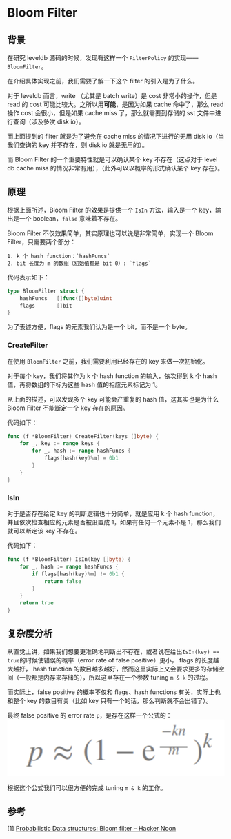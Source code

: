 # Bloom Filter
## 背景
在研究 leveldb 源码的时候，发现有这样一个 `FilterPolicy` 的实现——`BloomFilter`。

在介绍具体实现之前，我们需要了解一下这个 filter 的引入是为了什么。

对于 leveldb 而言，write （尤其是 batch write）是 cost 非常小的操作，但是 read 的 cost 可能比较大。之所以用**可能**，是因为如果 cache 命中了，那么 read 操作 cost 会很小，但是如果 cache miss 了，那么就需要到存储的 sst 文件中进行查询（涉及多次 disk io）。

而上面提到的 filter 就是为了避免在 cache miss 的情况下进行的无用 disk io（当我们查询的 key 并不存在，则 disk io 就是无用的）。

而 Bloom Filter 的一个重要特性就是可以确认某个 key 不存在（这点对于 level db cache miss 的情况非常有用），（此外可以以概率的形式确认某个 key 存在）。

## 原理
根据上面所述，Bloom Filter 的效果是提供一个 `IsIn` 方法，输入是一个 key，输出是一个 boolean，`false` 意味着不存在。

Bloom Filter 不仅效果简单，其实原理也可以说是非常简单，实现一个 Bloom Filter，只需要两个部分：
```
1. k 个 hash function：`hashFuncs`
2. bit 长度为 m 的数组（初始值都是 bit 0）: `flags`
```

代码表示如下：
```go
type BloomFilter struct {
	hashFuncs	[]func([]byte)uint
	flags		[]bit
}
```

为了表述方便，flags 的元素我们认为是一个 bit，而不是一个 byte。

### CreateFilter
在使用 `BloomFilter` 之前，我们需要利用已经存在的 key 来做一次初始化。

对于每个 key，我们将其作为 k 个 hash function 的输入，依次得到 k 个 hash 值，再将数组的下标为这些 hash 值的相应元素标记为 1。

从上面的描述，可以发现多个 key 可能会产重复的 hash 值，这其实也是为什么 Bloom Filter 不能断定一个 key 存在的原因。

代码如下：
```go
func (f *BloomFilter) CreateFilter(keys []byte) {
	for _, key := range keys {
		for _, hash := range hashFuncs {
			flags[hash(key)%m] = 0b1
		}
	}
}
```

### IsIn
对于是否存在给定 key 的判断逻辑也十分简单，就是应用 k 个 hash function，并且依次检查相应的元素是否被设置成 1，如果有任何一个元素不是 1，那么我们就可以断定该 key 不存在。

代码如下：
```go
func (f *BloomFilter) IsIn(key []byte) {
	for _, hash := range hashFuncs {
		if flags[hash(key)%m] != 0b1 {
			return false
		}
	}
	return true
}
```

## 复杂度分析
从直觉上讲，如果我们想要更准确地判断出不存在，或者说在给出`IsIn(key) == true`的时候使错误的概率（error rate of false positive）更小， flags 的长度越大越好， hash function 的数目越多越好，然而这里实际上又会要求更多的存储空间（一般都是内存来存储的），所以这里存在一个参数 tuning `m & k` 的过程。

而实际上，false positive 的概率不仅和 flags、hash functions 有关，实际上也和整个 key 的数目有关（比如 key 只有一个的话，那么判断就不会出错了）。

最终 false positive 的 error rate `p`，是存在这样一个公式的：
![](https://github.com/ShiKaiWi/ShiKaiWi.github.io/blob/master/resources/Bloom-Filter/false-positive-error-rate.png)

根据这个公式我们可以很方便的完成 tuning `m & k` 的工作。

## 参考
[1] [Probabilistic Data structures: Bloom filter – Hacker Noon](https://hackernoon.com/probabilistic-data-structures-bloom-filter-5374112a7832)
